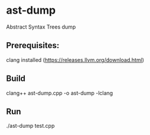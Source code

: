 # ast-dump
Abstract Syntax Trees dump

## Prerequisites:
clang installed (https://releases.llvm.org/download.html)

## Build
clang++ ast-dump.cpp -o ast-dump -lclang

## Run
./ast-dump test.cpp

